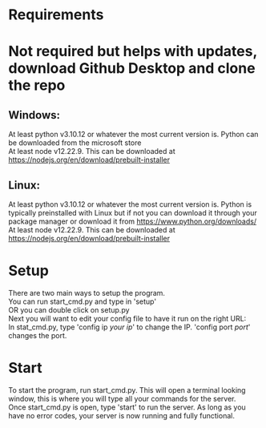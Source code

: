 # Requirements
# Not required but helps with updates, download Github Desktop and clone the repo

## Windows: <br>
  At least python v3.10.12 or whatever the most current version is. Python can be downloaded from the microsoft store <br>
  At least node v12.22.9. This can be downloaded at https://nodejs.org/en/download/prebuilt-installer <br>
  
  
## Linux: <br>
  At least python v3.10.12 or whatever the most current version is. Python is typically preinstalled with Linux but if not you can download it through your package manager or download it from https://www.python.org/downloads/ <br>
  At least node v12.22.9. This can be downloaded at https://nodejs.org/en/download/prebuilt-installer <br>


  

# Setup
There are two main ways to setup the program. <br>
You can run start_cmd.py and type in 'setup' <br>
OR you can double click on setup.py <br>
Next you will want to edit your config file to have it run on the right URL: <br>
In stat_cmd.py, type 'config ip *your ip*' to change the IP. 'config port *port*' changes the port. <br>  



# Start
To start the program, run start_cmd.py. This will open a terminal looking window, this is where you will type all your commands for the server. <br>
Once start_cmd.py is open, type 'start' to run the server. As long as you have no error codes, your server is now running and fully functional. <br>
